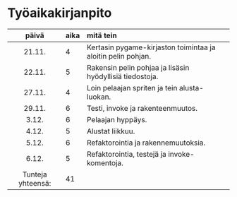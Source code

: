# Työaikakirjanpito

| päivä | aika | mitä tein  |
| :----:|:-----| :-----|
| 21.11.| 4 | Kertasin pygame-kirjaston toimintaa ja aloitin pelin pohjan. |
| 22.11.| 5 | Rakensin pelin pohjaa ja lisäsin hyödyllisiä tiedostoja. |
| 27.11.| 4 | Loin pelaajan spriten ja tein alusta-luokan. |
| 29.11.| 6 | Testi, invoke ja rakenteenmuutos. |
| 3.12. | 6 | Pelaajan hyppäys. |
| 4.12. | 5 | Alustat liikkuu. |
| 5.12. | 6 | Refaktorointia ja rakennemuutoksia. |
| 6.12. | 5 | Refaktorointia, testejä ja invoke-komentoja. |
| Tunteja yhteensä: | 41 |
